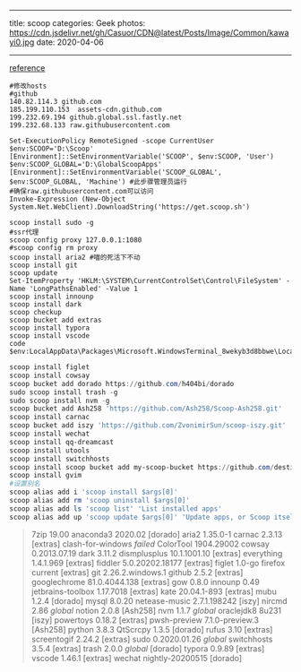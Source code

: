 
---

title: scoop
categories: Geek
photos: https://cdn.jsdelivr.net/gh/Casuor/CDN@latest/Posts/Image/Common/kawayi0.jpg
date: 2020-04-06

---

[reference](https://alertcode.top/windows%E4%B8%8B%E5%8C%85%E7%AE%A1%E7%90%86%E5%B7%A5%E5%85%B7scoop%E7%9A%84%E4%BD%BF%E7%94%A8/)

```
#修改hosts
#github
140.82.114.3 github.com
185.199.110.153  assets-cdn.github.com
199.232.69.194 github.global.ssl.fastly.net
199.232.68.133 raw.githubusercontent.com

Set-ExecutionPolicy RemoteSigned -scope CurrentUser
$env:SCOOP='D:\Scoop'
[Environment]::SetEnvironmentVariable('SCOOP', $env:SCOOP, 'User')
$env:SCOOP_GLOBAL='D:\GlobalScoopApps'
[Environment]::SetEnvironmentVariable('SCOOP_GLOBAL', $env:SCOOP_GLOBAL, 'Machine') #此步骤管理员运行
#确保raw.githubusercontent.com可以访问
Invoke-Expression (New-Object 
System.Net.WebClient).DownloadString('https://get.scoop.sh')
```

```
scoop install sudo -g
#ssr代理
scoop config proxy 127.0.0.1:1080
#scoop config rm proxy
scoop install aria2 #喵的死活下不动
scoop install git
scoop update
Set-ItemProperty 'HKLM:\SYSTEM\CurrentControlSet\Control\FileSystem' -Name 'LongPathsEnabled' -Value 1
scoop install innounp
scoop install dark
scoop checkup
scoop bucket add extras
scoop install typora
scoop install vscode
code  $env:LocalAppData\Packages\Microsoft.WindowsTerminal_8wekyb3d8bbwe\LocalState\settings.json

```

```powershell
scoop install figlet
scoop install cowsay
scoop bucket add dorado https://github.com/h404bi/dorado
sudo scoop install trash -g
sudo scoop install nvm -g
scoop bucket add Ash258 'https://github.com/Ash258/Scoop-Ash258.git'
scoop install carnac
scoop bucket add iszy 'https://github.com/ZvonimirSun/scoop-iszy.git'
scoop install wechat
scoop install qq-dreamcast
scoop install utools
scoop install switchhosts
scoop install scoop bucket add my-scoop-bucket https://github.com/destinyenvoy/my-scoop-bucket
scoop install gvim
#设置别名
scoop alias add i 'scoop install $args[0]'
scoop alias add rm 'scoop uninstall $args[0]'
scoop alias add ls 'scoop list' 'List installed apps'
scoop alias add up 'scoop update $args[0]' 'Update apps, or Scoop itself'
```

> 7zip 19.00
  anaconda3 2020.02 [dorado]
  aria2 1.35.0-1
  carnac 2.3.13 [extras]
  clash-for-windows  *failed*
  ColorTool 1904.29002
  cowsay 0.2013.07.19
  dark 3.11.2
  dismplusplus 10.1.1001.10 [extras]
  everything 1.4.1.969 [extras]
  fiddler 5.0.20202.18177 [extras]
  figlet 1.0-go
  firefox current [extras]
  git 2.26.2.windows.1
  github 2.5.2 [extras]
  googlechrome 81.0.4044.138 [extras]
  gow 0.8.0
  innounp 0.49
  jetbrains-toolbox 1.17.7018 [extras]
  kate 20.04.1-893 [extras]
  mubu 1.2.4 [dorado]
  mysql 8.0.20
  netease-music 2.7.1.198242 [iszy]
  nircmd 2.86 *global*
  notion 2.0.8 [Ash258]
  nvm 1.1.7 *global*
  oraclejdk8 8u231 [iszy]
  powertoys 0.18.2 [extras]
  pwsh-preview 7.1.0-preview.3 [Ash258]
  python 3.8.3
  QtScrcpy 1.3.5 [dorado]
  rufus 3.10 [extras]
  screentogif 2.24.2 [extras]
  sudo 0.2020.01.26 *global*
  switchhosts 3.5.4 [extras]
  trash 2.0.0 *global* [dorado]
  typora 0.9.89 [extras]
  vscode 1.46.1 [extras]
  wechat nightly-20200515 [dorado]


